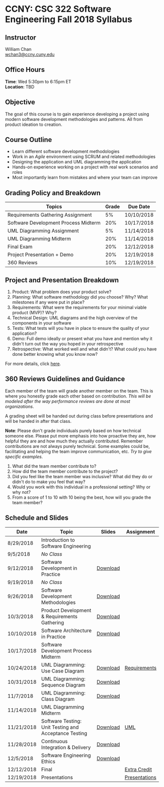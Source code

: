 # CCNY: CSC 322 Software Engineering Fall 2018 Syllabus

## Instructor

William Chan\
[wchan3@ccny.cuny.edu](mailto:wchan3@ccny.cuny.edu)

## Office Hours

**Time**: Wed 5:30pm to 6:15pm ET\
**Location**: TBD

## Objective

The goal of this course is to gain experience developing a project using modern software development methodologies and patterns. All from product ideation to creation.

## Course Outline

- Learn different software development methodologies
- Work in an *Agile* environment using SCRUM and related methodologies
- Designing the application and UML diagramming the application
- Hands-on experience working on a project with real work scenarios and roles
- Most importantly learn from mistakes and where your team can improve

## Grading Policy and Breakdown

| Topics | Grade | Due Date |
| --- | --- | --- |
| Requirements Gathering Assignment | 5% | 10/10/2018 |
| Software Development Process Midterm | 20% | 10/17/2018 |
| UML Diagramming Assignment | 5% | 11/14/2018 |
| UML Diagramming Midterm | 20% | 11/14/2018 |
| Final Exam | 20% | 12/12/2018 |
| Project Presentation + Demo | 20% | 12/19/2018 |
| 360 Reviews | 10% | 12/19/2018 |

## Project and Presentation Breakdown

1. Product: What problem does your product solve?
1. Planning: What software methodology did you choose? Why? What milestones if any were put in place?
1. Requirements: What were the requirements for your minimal viable product (MVP)? Why?
1. Technical Design: UML diagrams and the high overview of the components in your software
1. Tests: What tests will you have in place to ensure the quality of your application?
1. Demo: Full demo ideally or present what you have and mention why it didn't turn out the way you hoped in your retrospective
1. Retrospective: What worked well and what didn't? What could you have done better knowing what you know now?

For more details, click [here](https://github.com/wchan2/presentations/blob/master/courses/ccny_csc322_fall_2018/assignments/presentations.md).

## 360 Reviews Guidelines and Guidance

Each member of the team will grade another member on the team. This is where you honestly grade each other based on contribution. _This will be modeled after the way performance reviews are done at most organizations_.

A grading sheet will be handed out during class before presentations and will be handed in after that class.

**Note**: Please don't grade individuals purely based on how technical someone else. Please put more emphasis into how proactive they are, how helpful they are and how much they actually contributed. Remember contributions are not always purely technical. Some examples could be, facilitating and helping the team improve communication, etc. _Try to give specific examples_.

1. What did the team member contribute to?
1. How did the team member contribute to the project?
1. Did you feel like the team member was inclusive? What did they do or didn't do to make you feel that way?
1. Would you work with this individual in a professional setting? Why or why not?
1. From a score of 1 to 10 with 10 being the best, how will you grade the team member?

## Schedule and Slides

| Date | Topic | Slides | Assignment |
| --- | --- | --- | --- |
| 8/29/2018 | Introduction to Software Engineering |  |  |
| 9/5/2018 | *No Class* |  |  |
| 9/12/2018 | Software Development in Practice | [Download](https://github.com/wchan2/presentations/blob/master/courses/ccny_csc322_fall_2018/slides/software_dev_in_practice.pdf) |  |
| 9/19/2018 | *No Class* |  |  |
| 9/26/2018 | Software Development Methodologies | [Download](https://github.com/wchan2/presentations/blob/master/courses/ccny_csc322_fall_2018/slides/software_dev_methodologies.pdf) |  |
| 10/3/2018 | Product Development & Requirements Gathering | [Download](https://github.com/wchan2/presentations/blob/master/courses/ccny_csc322_fall_2018/slides/product_dev_and_requirements.pdf) |  |
| 10/10/2018 | Software Architecture in Practice | [Download](https://github.com/wchan2/presentations/blob/master/courses/ccny_csc322_fall_2018/slides/software_arch_in_practice.pdf) |  |
| 10/17/2018 | Software Development Process Midterm |  |  |
| 10/24/2018 | UML Diagramming: Use Case Diagram | [Download](https://github.com/wchan2/presentations/blob/master/courses/ccny_csc322_fall_2018/slides/uml_use_case_diagram.pdf) | [Requirements](https://github.com/wchan2/presentations/blob/master/courses/ccny_csc322_fall_2018/assignments/requirements.md) |
| 10/31/2018 | UML Diagramming: Sequence Diagram | [Download](https://github.com/wchan2/presentations/blob/master/courses/ccny_csc322_fall_2018/slides/uml_sequence_diagram.pdf) |  |
| 11/7/2018 | UML Diagramming: Class Diagram | [Download](https://github.com/wchan2/presentations/blob/master/courses/ccny_csc322_fall_2018/slides/uml_class_diagram.pdf) |  |
| 11/14/2018 | UML Diagramming Midterm |  |  |
| 11/21/2018 | Software Testing: Unit Testing and Acceptance Testing | [Download](https://github.com/wchan2/presentations/blob/master/courses/ccny_csc322_fall_2018/slides/software_testing.pdf) | [UML](https://github.com/wchan2/presentations/blob/master/courses/ccny_csc322_fall_2018/assignments/uml.md) |
| 11/28/2018 | Continuous Integration & Delivery | [Download](https://github.com/wchan2/presentations/blob/master/courses/ccny_csc322_fall_2018/slides/continuous_integration.pdf) |  |
| 12/5/2018 | Software Engineering Ethics | [Download](https://github.com/wchan2/presentations/blob/master/courses/ccny_csc322_fall_2018/slides/software_eng_ethics.pdf) |  |
| 12/12/2018 | Final |  | [Extra Credit](https://github.com/wchan2/presentations/blob/master/courses/ccny_csc322_fall_2018/assignments/extra_credit.md) |
| 12/19/2018 | Presentations |  | [Presentations](https://github.com/wchan2/presentations/blob/master/courses/ccny_csc322_fall_2018/assignments/presentations.md) |
